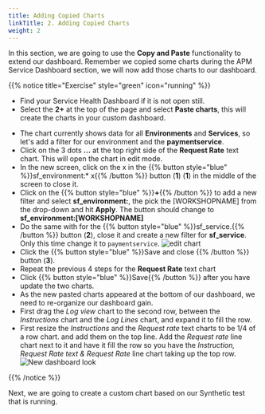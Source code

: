 ```yaml
---
title: Adding Copied Charts
linkTitle: 2. Adding Copied Charts
weight: 2
---
```


In this section, we are going to use the **Copy and Paste** functionality to extend our dashboard. Remember we copied some charts during the APM Service Dashboard section, we will now add those charts to our dashboard.

{{% notice title="Exercise" style="green" icon="running" %}}

* Find your Service Health Dashboard if it is not open still.
* Select the **2+** at the top of the page and select **Paste charts**, this will create the charts in your custom dashboard.
<!--* Add `sf_environment:[WORKSHOPNAME]` and `sf_service:payment_service` to the override filter box. ( This will make sure the charts only show data for your workshop **paymentservice**).
-->
* The chart currently shows data for all **Environments** and **Services**, so let's add a filter for our environment and the **paymentservice**.
* Click on the 3 dots **...** at the top right side of the **Request Rate** text chart. This will open the chart in edit mode.
* In the new screen, click on the x in the {{% button style="blue" %}}sf_environment:* x{{% /button %}} button (**1**) (**1**) in the middle of the screen to close it.
* Click on the {{% button style="blue" %}}**+**{{% /button %}}  to add a new filter and select **sf_environment:**, the pick the [WORKSHOPNAME] from the drop-down and hit **Apply**. The button should change to **sf_environment:[WORKSHOPNAME]**
* Do the same with for the {{% button style="blue" %}}sf_service.{{% /button %}} button (**2**), close it and create a new filter for **sf_service**. Only this time change it to `paymentservice`.
  ![edit chart](../images/edit-chart.png)
* Click the {{% button style="blue" %}}Save and close {{% /button %}} button (**3**).
* Repeat the previous 4 steps for the **Request Rate** text chart
* Click {{% button style="blue" %}}Save{{% /button %}} after you  have update the two charts.
* As the new pasted charts appeared at the bottom of our dashboard, we need to re-organize our dashboard gain.
* First drag the *Log view* chart to the second row, between the *Instructions* chart and the *Log Lines* chart, and expand it to fill the row.
* First resize the *Instructions* and the *Request rate* text charts to be 1/4 of a row chart. and add them on the top line. Add the  *Request rate*  line chart  next to it and have it fill the row so you have the *Instruction, Request Rate text  & Request Rate* line chart taking up the top row.
  ![New dashboard look](../images/copyandpastedcharts.png)
<!--* Click the {{% button style="blue" %}}Save{{% /button %}} button again to keep the latest changes.
-->
{{% /notice %}}

Next, we are going to create a custom chart based on our Synthetic test that is running.
